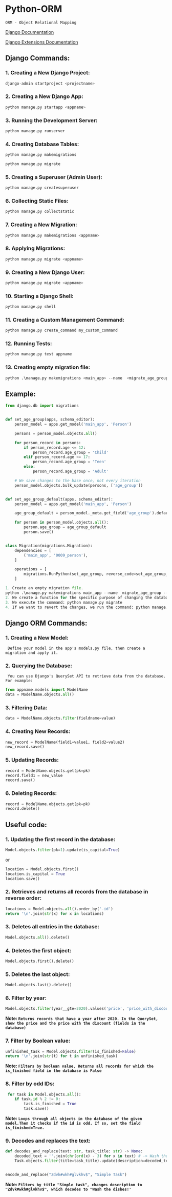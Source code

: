 # Python-ORM

```
ORM - Object Relational Mapping
```

[Django Documentation](https://docs.djangoproject.com/en/4.2/)

[Django Extensions Documentation](https://django-extensions.readthedocs.io/en/latest/)

## Django Commands:


### 1.  Creating a New Django Project:

```python
django-admin startproject <projectname>
```


### 2. Creating a New Django App:

```python
python manage.py startapp <appname>
```

### 3. Running the Development Server:

```python
python manage.py runserver
```

### 4. Creating Database Tables:

```python
python manage.py makemigrations
```

```python
python manage.py migrate
```
### 5. Creating a Superuser (Admin User):

```python
python manage.py createsuperuser
```

### 6. Collecting Static Files:

```python
python manage.py collectstatic
```

### 7. Creating a New Migration:

```python
python manage.py makemigrations <appname>
```

### 8. Applying Migrations:

```python
python manage.py migrate <appname>
```


### 9. Creating a New Django User:

```python
python manage.py migrate <appname>
```

### 10. Starting a Django Shell:

```python
python manage.py shell
```

### 11. Creating a Custom Management Command:

```python
python manage.py create_command my_custom_command
```
### 12. Running Tests:

```python
python manage.py test appname
```

### 13. Creating empty migration file:

```python
python .\manage.py makemigrations <main_app> --name  <migrate_age_group> --empty
```

 
## Example:

```python 
from django.db import migrations


def set_age_group(apps, schema_editor):
    person_model = apps.get_model('main_app', 'Person')

    persons = person_model.objects.all()

    for person_record in persons:
        if person_record.age <= 12:
            person_record.age_group = 'Child'
        elif person_record.age <= 17:
            person_record.age_group = 'Teen'
        else:
            person_record.age_group = 'Adult'

    # We save changes to the base once, not every iteration
    person_model.objects.bulk_update(persons, ['age_group'])


def set_age_group_default(apps, schema_editor):
    person_model = apps.get_model('main_app', 'Person')

    age_group_default = person_model._meta.get_field('age_group').default

    for person in person_model.objects.all():
        person.age_group = age_group_default
        person.save()


class Migration(migrations.Migration):
    dependencies = [
        ('main_app', '0009_person'),
    ]

    operations = [
        migrations.RunPython(set_age_group, reverse_code=set_age_group_default)
    ]

1. Create an empty migration file.
python .\manage.py makemigrations main_app --name  migrate_age_group --empty
2. We create a function for the specific purpose of changing the database.
3. We execute the command: python manage.py migrate
4. If we want to revert the changes, we run the command: python manage.py migrate main_app <name of previous migration>
```

    
    

## Django ORM Commands:

### 1. Creating a New Model: 
     Define your model in the app's models.py file, then create a migration and apply it.

### 2. Querying the Database: 
     You can use Django's QuerySet API to retrieve data from the database. For example:

```python
from appname.models import ModelName  
data = ModelName.objects.all()
```

### 3. Filtering Data:

```python
data = ModelName.objects.filter(fieldname=value)
```

### 4. Creating New Records:

```python
new_record = ModelName(field1=value1, field2=value2)
new_record.save()
```

### 5. Updating Records:

```python
record = ModelName.objects.get(pk=pk)
record.field1 = new_value
record.save()
```

### 6. Deleting Records:

```python
record = ModelName.objects.get(pk=pk)
record.delete()
```

## Useful code:

### 1. Updating the first record in the database: 

```python
Model.objects.filter(pk=1).update(is_capital=True)
```
or
```python
location = Model.objects.first()
location.is_capital = True
location.save()
```

### 2. Retrieves and returns all records from the database in reverse order: 
```python
locations = Model.objects.all().order_by('-id')
return '\n'.join(str(x) for x in locations)
```

### 3. Deletes all entries in the database: 
```python
Model.objects.all().delete()
```

### 4. Deletes the first object: 
```python
Model.objects.first().delete()
```
   
### 5. Deletes the last object: 
```python
Model.objects.last().delete()
```

### 6. Filter by year: 
```python
Model.objects.filter(year__gte=2020).values('price', 'price_with_discount')
```

**Note: `Returns records that have a year after 2020. In the QuerySet, show the price and the price with the discount (fields in the database)`**


### 7. Filter by Boolean value: 
```python
unfinished_task = Model.objects.filter(is_finished=False)
return '\n'.join(str(t) for t in unfinished_task)
```

**Note: `Filters by boolean value. Returns all records for which the is_finished field in the database is False`**

### 8. Filter by odd IDs: 
```python
 for task in Model.objects.all():
    if task.id % 2 != 0:
        task.is_finished = True
        task.save()
```
**Note: `Loops through all objects in the database of the given model.Then it checks if the id is odd. If so, set the field is_finished=True.`**


### 9. Decodes and replaces the text: 

```python
def decodes_and_replace(text: str, task_title: str) -> None:
    decoded_text = ''.join(chr(ord(x) - 3) for x in text) # -> Wash the dishes!
    Task.objects.filter(title=task_title).update(description=decoded_text)


encode_and_replace("Zdvk#wkh#glvkhv$", "Simple Task")

```

**Note: `Filters by title "Simple task", changes description to "Zdvk#wkh#glvkhv$", which decodes to "Wash the dishes!'`**



